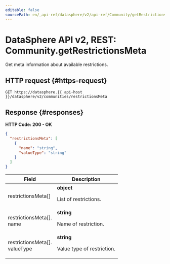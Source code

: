 ```yaml
---
editable: false
sourcePath: en/_api-ref/datasphere/v2/api-ref/Community/getRestrictionsMeta.md
---
```


# DataSphere API v2, REST: Community.getRestrictionsMeta
Get meta information about available restrictions.
 

 
## HTTP request {#https-request}
```
GET https://datasphere.{{ api-host }}/datasphere/v2/communities/restrictionsMeta
```
 
## Response {#responses}
**HTTP Code: 200 - OK**

```json 
{
  "restrictionsMeta": [
    {
      "name": "string",
      "valueType": "string"
    }
  ]
}
```

 
Field | Description
--- | ---
restrictionsMeta[] | **object**<br><p>List of restrictions.</p> 
restrictionsMeta[].<br>name | **string**<br><p>Name of restriction.</p> 
restrictionsMeta[].<br>valueType | **string**<br><p>Value type of restriction.</p> 